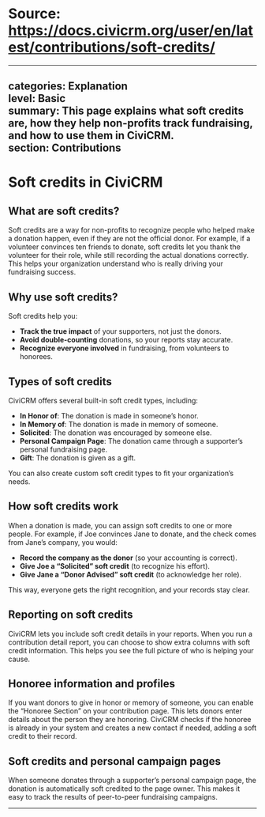 # Source: https://docs.civicrm.org/user/en/latest/contributions/soft-credits/

---
categories: Explanation  
level: Basic  
summary: This page explains what soft credits are, how they help non-profits track fundraising, and how to use them in CiviCRM.  
section: Contributions  
---

# Soft credits in CiviCRM

## What are soft credits?

Soft credits are a way for non-profits to recognize people who helped make a donation happen, even if they are not the official donor. For example, if a volunteer convinces ten friends to donate, soft credits let you thank the volunteer for their role, while still recording the actual donations correctly. This helps your organization understand who is really driving your fundraising success.

## Why use soft credits?

Soft credits help you:

- **Track the true impact** of your supporters, not just the donors.
- **Avoid double-counting** donations, so your reports stay accurate.
- **Recognize everyone involved** in fundraising, from volunteers to honorees.

## Types of soft credits

CiviCRM offers several built-in soft credit types, including:

- **In Honor of**: The donation is made in someone’s honor.
- **In Memory of**: The donation is made in memory of someone.
- **Solicited**: The donation was encouraged by someone else.
- **Personal Campaign Page**: The donation came through a supporter’s personal fundraising page.
- **Gift**: The donation is given as a gift.

You can also create custom soft credit types to fit your organization’s needs.

## How soft credits work

When a donation is made, you can assign soft credits to one or more people. For example, if Joe convinces Jane to donate, and the check comes from Jane’s company, you would:

- **Record the company as the donor** (so your accounting is correct).
- **Give Joe a “Solicited” soft credit** (to recognize his effort).
- **Give Jane a “Donor Advised” soft credit** (to acknowledge her role).

This way, everyone gets the right recognition, and your records stay clear.

## Reporting on soft credits

CiviCRM lets you include soft credit details in your reports. When you run a contribution detail report, you can choose to show extra columns with soft credit information. This helps you see the full picture of who is helping your cause.

## Honoree information and profiles

If you want donors to give in honor or memory of someone, you can enable the “Honoree Section” on your contribution page. This lets donors enter details about the person they are honoring. CiviCRM checks if the honoree is already in your system and creates a new contact if needed, adding a soft credit to their record.

## Soft credits and personal campaign pages

When someone donates through a supporter’s personal campaign page, the donation is automatically soft credited to the page owner. This makes it easy to track the results of peer-to-peer fundraising campaigns.

---